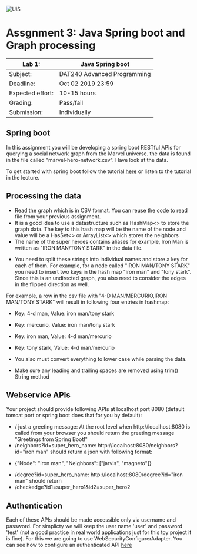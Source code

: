 ![UiS](https://www.uis.no/getfile.php/13391907/Biblioteket/Logo%20og%20veiledninger/UiS_liggende_logo_liten.png)

# Assgnment 3: Java Spring boot and Graph processing

| Lab 1:		| Java Spring boot		|
| -------------------- 	| ------------------------------------- |
| Subject: 		| DAT240 Advanced Programming 		|
| Deadline:		| Oct 02 2019 23:59			|
| Expected effort:	| 10-15 hours 				|
| Grading: 		| Pass/fail 				|
| Submission: 		| Individually				|


## Spring boot
In this assignment you will be developing a spring boot RESTful APIs for querying a social network graph from the Marvel universe. the data is found in the file called "marvel-hero-network.csv". Have look at the data.

To get started with spring boot follow the tutorial [here](https://www.tutorialspoint.com/spring_boot/spring_boot_building_restful_web_services.htm) or listen to the tutorial in the lecture. 

## Processing the data
* Read the graph which is in CSV format. You can reuse the code to read file from your previous assignment.
* It is a good idea to use a datastructure such as HashMap<> to store the graph data. The key to this hash map will be the name of the node and value will be a HasSet<> or ArrayList<> which stores the neighbors
* The name of the super heroes contains aliases for example, Iron Man is written as "IRON MAN/TONY STARK" in the data file. 

- You need to split these strings into individual names and store a key for each of them. For example, for a node called "IRON MAN/TONY STARK" you need to insert two keys in the hash map "iron man" and "tony stark". Since this is an undirected graph, you also need to consider the edges in the flipped direction as well.

For example, a row in the csv file with "4-D MAN/MERCURIO,IRON MAN/TONY STARK" will result in following four entries in hashmap:
- Key: 4-d man, Value: iron man/tony stark
- Key: mercurio, Value: iron man/tony stark
- Key: iron man, Value: 4-d man/mercurio
- Key: tony stark, Value: 4-d man/mercurio

- You also must convert everything to lower case while parsing the data. 
- Make sure any leading and trailing spaces are removed using trim() String method

## Webservice APIs
Your project should provide following APIs at localhost port 8080 (default tomcat port or spring boot does that for you by default):

* / just a greeting message: At the root level when http://localhost:8080 is called from your browser you should return the greeting message "Greetings from Spring Boot!"
* /neighbors?id=super_hero_name: http://localhost:8080/neighbors?id="iron man" should return a json with following format: 
- {"Node": "iron man", "Neighbors": ["jarvis", "magneto"]}
* /degree?id=super_hero_name: http://localhost:8080/degree?id="iron man" should return 
* /checkedge?id1=super_hero1&id2=super_hero2

## Authentication
Each of these APIs should be made accessible only via username and password. For simplicty we will keep the user name 'user' and password 'test' (not a good practice in real world applications just for this toy project it is fine). For this we are going to use WebSecurityConfigurerAdapter. You can see how to configure an authenticated API [here](https://www.mkyong.com/spring-boot/spring-rest-spring-security-example/)
